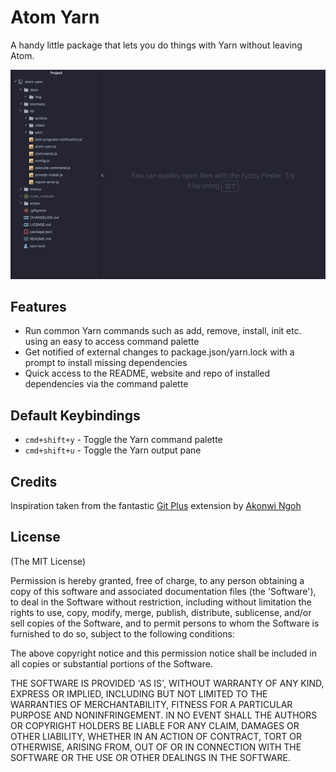 # Atom Yarn

A handy little package that lets you do things with Yarn without leaving Atom.

![Demo](docs/img/demo.gif)

## Features

* Run common Yarn commands such as add, remove, install, init etc. using an
easy to access command palette
* Get notified of external changes to package.json/yarn.lock with a prompt
to install missing dependencies
* Quick access to the README, website and repo of installed dependencies
via the command palette

## Default Keybindings

* `cmd+shift+y` - Toggle the Yarn command palette
* `cmd+shift+u` - Toggle the Yarn output pane

## Credits

Inspiration taken from the fantastic
[Git Plus](https://atom.io/packages/git-plus) extension by
[Akonwi Ngoh](https://github.com/akonwi)

## License

(The MIT License)

Permission is hereby granted, free of charge, to any person obtaining a copy of this software and associated documentation files (the 'Software'), to deal in the Software without restriction, including without limitation the rights to use, copy, modify, merge, publish, distribute, sublicense, and/or sell copies of the Software, and to permit persons to whom the Software is furnished to do so, subject to the following conditions:

The above copyright notice and this permission notice shall be included in all copies or substantial portions of the Software.

THE SOFTWARE IS PROVIDED 'AS IS', WITHOUT WARRANTY OF ANY KIND, EXPRESS OR IMPLIED, INCLUDING BUT NOT LIMITED TO THE WARRANTIES OF MERCHANTABILITY, FITNESS FOR A PARTICULAR PURPOSE AND NONINFRINGEMENT. IN NO EVENT SHALL THE AUTHORS OR COPYRIGHT HOLDERS BE LIABLE FOR ANY CLAIM, DAMAGES OR OTHER LIABILITY, WHETHER IN AN ACTION OF CONTRACT, TORT OR OTHERWISE, ARISING FROM, OUT OF OR IN CONNECTION WITH THE SOFTWARE OR THE USE OR OTHER DEALINGS IN THE SOFTWARE.
